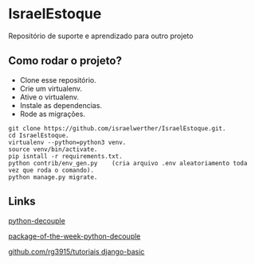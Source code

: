 # IsraelEstoque
Repositório de suporte e aprendizado para outro projeto

## Como rodar o projeto?

* Clone esse repositório.
* Crie um virtualenv.
* Ative o virtualenv.
* Instale as dependencias.
* Rode as migrações.

```
git clone https://github.com/israelwerther/IsraelEstoque.git.
cd IsraelEstoque.
virtualenv --python=python3 venv.
source venv/bin/activate.
pip isntall -r requirements.txt.
python contrib/env_gen.py    (cria arquivo .env aleatoriamento toda vez que roda o comando). 
python manage.py migrate.
```

## Links

[python-decouple](https://github.com/henriquebastos/python-decouple)

[package-of-the-week-python-decouple](https://simpleisbetterthancomplex.com/2015/11/26/package-of-the-week-python-decouple.html)

[github.com/rg3915/tutoriais django-basic](https://github.com/rg3915/tutoriais/tree/master/django-basic)